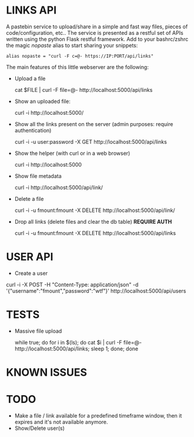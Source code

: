 LINKS API
====
A pastebin service to upload/share in a simple and fast way files, pieces of code/configuration,
etc..
The service is presented as a restful set of APIs written using the python Flask restful framework.
Add to your bashrc/zshrc the magic _nopaste_ alias to start sharing your snippets:

    alias nopaste = "curl -F c=@- https://IP:PORT/api/links"

The main features of this little webserver are the following:


* Upload a file

    cat $FILE | curl -F file=@- http://localhost:5000/api/links

* Show an uploaded file:

    curl -i http://localhost:5000/<URL>

* Show all the links present on the server (admin purposes: require authentication)

    curl -i -u user:password -X GET http://localhost:5000/api/links

* Show the helper (with curl or in a web browser)

    curl -i http://localhost:5000

* Show file metadata 

    curl -i http://localhost:5000/api/link/<ID>

* Delete a file

     curl -i -u fmount:fmount -X DELETE http://localhost:5000/api/link/<ID>


* Drop all links (delete files and clear the db table) **REQUIRE AUTH**

    curl -i -u fmount:fmount -X DELETE http://localhost:5000/api/links


USER API
===

* Create a user

curl -i -X POST -H "Content-Type: application/json" -d '{"username":"fmount","password":"wtf"}' http://localhost:5000/api/users



TESTS
===

* Massive file upload

    while true; do for i in $(ls); do  cat $i | curl -F file=@- http://localhost:5000/api/links; sleep 1; done; done

KNOWN ISSUES
===


TODO
===
* Make a file / link available for a predefined timeframe window, then it expires and it's not available anymore.
* Show/Delete user(s)

